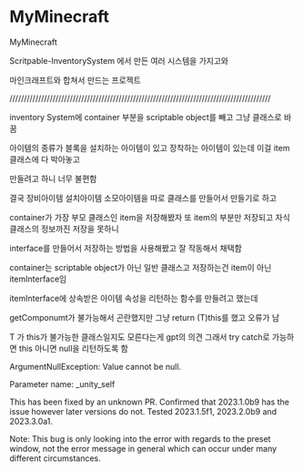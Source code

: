 # MyMinecraft
MyMinecraft

Scritpable-InventorySystem 에서 만든 여러 시스템을 가지고와 

마인크래프트와 합쳐서 만드는 프로젝트

///////////////////////////////////////////////////////////////////////////////////////////

inventory System에 container 부분을 scriptable object를 빼고 그냥 클래스로 바꿈

아이템의 종류가 블록을 설치하는 아이템이 있고 장착하는 아이템이 있는데 이걸 item 클래스에 다 박아놓고

만들려고 하니 너무 불편함

결국 장비아이템 설치아이템 소모아이템을 따로 클래스를 만들어서 만들기로 하고

container가 가장 부모 클래스인 item을 저장해봤자 또 item의 부분만 저장되고 자식 클래스의 정보까진 저장을 못하니

interface를 만들어서 저장하는 방법을 사용해봤고 잘 작동해서 채택함

container는 scriptable object가 아닌 일반 클래스고 저장하는건 item이 아닌 itemInterface임

itemInterface에 상속받은 아이템 속성을 리턴하는 함수를 만들려고 했는데

getComponumt가 불가능해서 곤란했지만 그냥 return (T)this를 했고 오류가 남

T 가 this가 불가능한 클래스일지도 모른다는게 gpt의 의견 그래서 try catch로 가능하면 this 아니면 null을 리턴하도록 함

ArgumentNullException: Value cannot be null. 

Parameter name: _unity_self

This has been fixed by an unknown PR.
Confirmed that 2023.1.0b9 has the issue however later versions do not.
Tested 2023.1.5f1, 2023.2.0b9 and 2023.3.0a1.

Note: This bug is only looking into the error with regards to the preset window, not the error message in general which can occur under many different circumstances.


